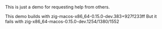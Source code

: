 This is just a demo for requesting help from others.

This demo builds with zig-macos-x86_64-0.15.0-dev.383+927f233ff
But it fails with zig-x86_64-macos-0.15.0-dev.1254/1380/1552

